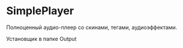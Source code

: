 # SimplePlayer
Полноценный аудио-плеер со скинами, тегами, аудиоэффектами.

Установщик в папке Output
